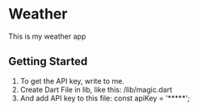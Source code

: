 # Weather

This is my weather app

## Getting Started

1. To get the API key, write to me.
2. Create Dart File in lib, like this: /lib/magic.dart
3. And add API key to this file: const apiKey = '*****';
